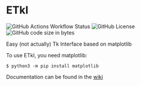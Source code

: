 # ETkI
![GitHub Actions Workflow Status](https://img.shields.io/github/actions/workflow/status/aarikpokras/etki/ubuntu-test.yml)
![GitHub License](https://img.shields.io/github/license/aarikpokras/etki)
![GitHub code size in bytes](https://img.shields.io/github/languages/code-size/aarikpokras/etki)

Easy (not actually) Tk Interface based on matplotlib

To use ETkI, you need matplotlib:

```console
$ python3 -m pip install matplotlib
```

Documentation can be found in the [wiki](https://github.com/aarikpokras/etki/wiki)
